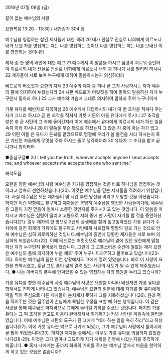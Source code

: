 2016년 07월 08일 (금)

끝이 없는 예수님의 사랑



요한복음 13:20 - 13:30 / 새찬송가 304 장


예수님을 영접하는 참된 제자들에 대한 격려
20 내가 진실로 진실로 너희에게 이르노니 내가 보낸 자를 영접하는 자는 나를 영접하는 것이요 나를 영접하는 자는 나를 보내신 이를 영접하는 것이니라

제자 중 한 명의 배반에 대한 예고
21 예수께서 이 말씀을 하시고 심령이 괴로워 증언하여 이르시되 내가 진실로 진실로 너희에게 이르노니 너희 중 하나가 나를 팔리라 하시니 22 제자들이 서로 보며 누구에게 대하여 말씀하시는지 의심하더라

베드로의 머릿짓과 요한의 자세
23 예수의 제자 중 하나 곧 그가 사랑하시는 자가 예수의 품에 의지하여 누웠는지라 24 시몬 베드로가 머릿짓을 하여 말하되 말씀하신 자가 누구인지 말하라 하니 25 그가 예수의 가슴에 그대로 의지하여 말하되 주여 누구니이까

가롯 유다를 배반자로 지목하심
26 예수께서 대답하시되 내가 떡 한 조각을 적셔다 주는 자가 그니라 하시고 곧 한 조각을 적셔서 가룟 시몬의 아들 유다에게 주시니 27 조각을 받은 후 곧 사탄이 그 속에 들어간지라 이에 예수께서 유다에게 이르시되 네가 하는 일을 속히 하라 하시니 28 이 말씀을 무슨 뜻으로 하셨는지 그 앉은 자 중에 아는 자가 없고 29 어떤 이들 은 유다가 돈궤를 맡았으므로 명절에 우리가 쓸 물건을 사라 하시는지 혹은 가난한 자들에게 무엇을 주라 하시는 줄로 생각하더라 30 유다가 그 조각을 받고 곧 나가니 밤이러라

●중심구절● 20 I tell you the truth, whoever accepts anyone I send accepts me; and whoever accepts me accepts the one who sent me."

해석도움





요한을 향한 예수님의 사랑
예수님은 자기를 영접하는 것은 바로 하나님을 영접하는 것이라고 엄숙히 선언하셨습니다(20). 이것은 예수님을 믿는 제자들을 격려하기 위함입니다. 사실 예수님은 모든 제자들이 몇 시간 후면 당신을 버리고 도망할 것을 아셨습니다. 하지만 이런 약함에도 불구하고 제자들은 분명히 예수님을 영접한 사람들이기에, 예수님은 그들이 가진 믿음이 얼마나 소중한 것인지를 주지시키고 있는 것입니다. 이 말씀을 마치시고 예수님은 심령이 떨리고 고통으로 저희 중에 한 사람이 자기를 팔 것을 증언하셨습니다(21). 열두 제자의 한 명으로 3년의 공생애를 함께 동고동락했던 가룟 유다가 수차례에 걸친 회개의 기회에도 불구하고 사탄에게 사로잡혀 멸망의 길로 가는 것으로 인해 예수님은 심히 괴로워하신 것입니다.예수님의 증언에 당황한 제자들은 서로 보며 의심하게 되었습니다(22). 이에 베드로는 머릿짓으로 예수님의 곁에 있던 요한에게 말씀하신 자가 누구인지 물어보게 했습니다. 그런데 그 고통스러운 순간에 철없는 제자 요한은 예수님의 품에 의지하여 누운 채로‘ 주여 누구니이까?’하고 물어보고 있습니다(23-25). 하지만 예수님의 품은 이런 상황에서도 그에게 열려 있었습니다. 바로 이 사랑이 요한을 변화시켰고, 훗날 그도 품이 넓게 열려 있는 사랑의 사도가 될 수 있게 해주었습니다. 
● 나는 아버지의 품속에 안겨있을 수 있는 영접하는 자의 특권을 누리고 있습니까? 

가룟 유다를 향한 예수님의 사랑 
예수님의 사랑은 요한뿐 아니라 배신자인 가룟 유다를 향해서도 진하게 나타나고 있습니다. 예수님은 요한의 질문에 대해 자기를 팔 유다에게 떡을 찍어 주심으로 다른 제자들이 눈치채지 못하게 그를 지목하셨습니다(26). 원래 떡을 찍어주는 것은 집주인이 손님에게 특별한 우정을 표할 때 하는 행위입니다. 이 같은 사랑을 통해 예수님은 마지막으로 그에게 돌이킬 기회를 주셨던 것입니다. 하지만 가룟 유다는 그 떡 조각을 받고도 마음이 완악해져서 회개하기는커녕 사탄을 마음속에 불러들였습니다. 이에 예수님은 사탄의 도구가 된 그에게 “네가 하는 일을 속히 하라”라고 하셨습니다(27). 이에 가룟 유다는 밖으로 나가게 되었고, 그가 예수님의 사랑에서 돌아서자 곧 밤이 되었습니다(30). 하지만 제자들 중에서는 아무도 가룟 유다를 의심하지 않았습니다(28-29). 이것은 그가 얼마나 교묘하게 자기 계획을 진행해 나갔는지를 추측하게 해줍니다.
● 혹시 나에게는 끝까지 회개의 기회를 주시는 예수님 앞에서 마음을 완악하게 하고 있는 모습은 없습니까?